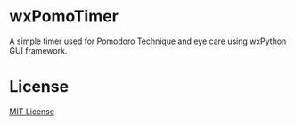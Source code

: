 # wxPomoTimer
A simple timer used for Pomodoro Technique and eye care using wxPython GUI framework.


# License
[MIT License](https://choosealicense.com/licenses/mit/)

